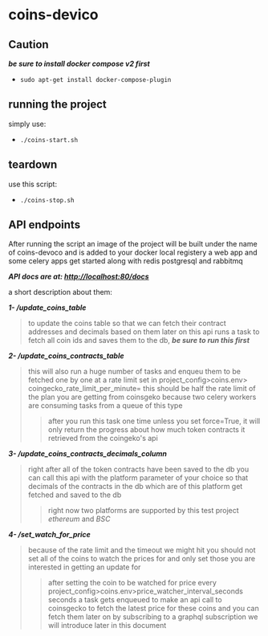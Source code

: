 # coins-devico

## Caution

***be sure to install docker compose v2 first***
- `sudo apt-get install docker-compose-plugin`

## running the project

simply use:
- `./coins-start.sh`

## teardown

use this script:
- `./coins-stop.sh`

## API endpoints

After running the script an image of the project will be built under the name of coins-devoco and is added to your docker local registery
a web app and some celery apps get started along with redis postgresql and rabbitmq

***API docs are at: <http://localhost:80/docs>***

a short description about them:

***1- /update_coins_table***
> to update the coins table so that we can fetch their contract addresses and decimals based on them later on
> this api runs a task to fetch all coin ids and saves them to the db, ***be sure to run this first***


***2- /update_coins_contracts_table***
> this will also run a huge number of tasks and enqueu them to be fetched one by one at a rate limit set in 
> project_config>coins.env> coingecko_rate_limit_per_minute=<rate limit> this should be half the rate limit of the 
> plan you are getting from coinsgeko because two celery workers are consuming tasks from a queue of this type
>> after you run this task one time unless you set force=True, it will only return the progress about how much 
>> token contracts it retrieved from the coingeko's api


***3- /update_coins_contracts_decimals_column***
> right after all of the token contracts have been saved to the db you can call this api with the platform
> parameter of your choice so that decimals of the contracts in the db which are of this platform get fetched
> and saved to the db
>> right now two platforms are supported by this test project *ethereum* and *BSC*


***4- /set_watch_for_price***
  > because of the rate limit and the timeout we might hit you should not set all of the coins to watch the prices for
  > and only set those you are interested in getting an update for
  >> after setting the coin to be watched for price every project_config>coins.env>price_watcher_interval_seconds seconds
  >> a task gets enqueued to make an api call to coinsgecko to fetch the latest price for these coins
  >> and you can fetch them later on by subscribing to a graphql subscription we will introduce later in this document
  
 

